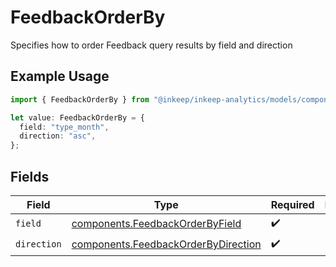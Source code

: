 # FeedbackOrderBy

Specifies how to order Feedback query results by field and direction

## Example Usage

```typescript
import { FeedbackOrderBy } from "@inkeep/inkeep-analytics/models/components";

let value: FeedbackOrderBy = {
  field: "type_month",
  direction: "asc",
};
```

## Fields

| Field                                                                                      | Type                                                                                       | Required                                                                                   | Description                                                                                |
| ------------------------------------------------------------------------------------------ | ------------------------------------------------------------------------------------------ | ------------------------------------------------------------------------------------------ | ------------------------------------------------------------------------------------------ |
| `field`                                                                                    | [components.FeedbackOrderByField](../../models/components/feedbackorderbyfield.md)         | :heavy_check_mark:                                                                         | N/A                                                                                        |
| `direction`                                                                                | [components.FeedbackOrderByDirection](../../models/components/feedbackorderbydirection.md) | :heavy_check_mark:                                                                         | N/A                                                                                        |